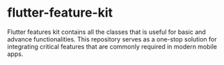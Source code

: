 # flutter-feature-kit
Flutter features kit contains all the classes that is useful for basic and advance functionalities. This repository serves as a one-stop solution for integrating critical features that are commonly required in modern mobile apps. 
